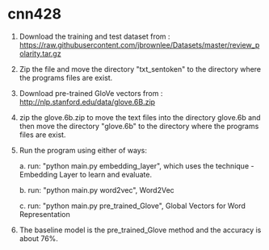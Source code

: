 # cnn428
1. Download the training and test dataset from : https://raw.githubusercontent.com/jbrownlee/Datasets/master/review_polarity.tar.gz

2. Zip the file and move the directory "txt_sentoken" to the directory where the programs files are exist.

3. Download  pre-trained GloVe vectors from : http://nlp.stanford.edu/data/glove.6B.zip

4. zip the glove.6b.zip to move the text files into the directory glove.6b and then move the directory "glove.6b"
    to the directory where the programs files are exist.

3. Run the program using either of ways:
   
   a. run: "python main.py embedding_layer", which uses the technique - Embedding Layer to learn and evaluate.
   
   b. run: "python main.py word2vec", Word2Vec
   
   c. run: "python main.py pre_trained_Glove", Global Vectors for Word Representation

4. The baseline model is the pre_trained_Glove method and the accuracy is about 76%.
